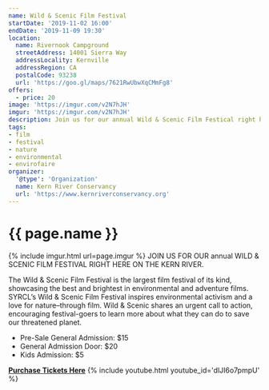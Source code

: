 ```yaml
---
name: Wild & Scenic Film Festival
startDate: '2019-11-02 16:00'
endDate: '2019-11-09 19:30'
location:
  name: Rivernook Campground
  streetAddress: 14001 Sierra Way
  addressLocality: Kernville
  addressRegion: CA
  postalCode: 93238
  url: 'https://goo.gl/maps/7621RwUbwXqCMmFg8'
offers:
  - price: 20
image: 'https://imgur.com/v2N7hJH'
imgur: 'https://imgur.com/v2N7hJH'
description: Join us for our annual Wild & Scenic Film Festical right here on the Kern River.
tags:
- film
- festival
- nature
- environmental
- envirofaire
organizer:
  '@type': 'Organization'
  name: Kern River Conservancy
  url: 'https://www.kernriverconservancy.org'
---
```

# {{ page.name }}
{% include imgur.html url=page.imgur %}
JOIN US FOR OUR annual WILD & SCENIC FILM FESTIVAL RIGHT HERE ON THE KERN RIVER.

The Wild & Scenic Film Festival is the largest film festival of its kind,
showcasing the best and brightest in environmental and adventure films. SYRCL’s
Wild & Scenic Film Festival inspires environmental activism and a love for
nature–through film. Wild & Scenic shares an urgent call to action, encouraging
festival-goers to learn more about what they can do to save our threatened planet.

- Pre-Sale General Admission: $15
- General Admission Door: $20
- Kids Admission: $5

[**Purchase Tickets Here**](https://secure.squarespace.com/checkout/donate?donatePageId=5d814ad981e7710a0f547f5b&ss_cid=e9fc9d48-4058-43dc-9744-e018fba1d295&ss_cvisit=1572198799970&ss_cvr=e73238b3-1b2e-4580-93d4-b3ced4a74e09%7C1572198799716%7C1572198799716%7C1572198799716%7C1)
{% include youtube.html youtube_id='dlJI6o7pmpU' %}
